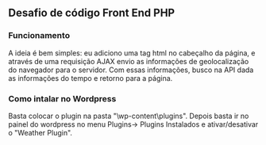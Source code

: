 ## Desafio de código Front End PHP

### Funcionamento

A ideia é bem simples: eu adiciono uma tag html no cabeçalho da página, e através de uma requisição AJAX envio as informações de geolocalização do navegador para o servidor.
Com essas informações, busco na API dada as informações do tempo e retorno para a página.

### Como intalar no Wordpress
Basta colocar o plugin na pasta "\wp-content\plugins". Depois basta ir no painel do wordpress no menu Plugins-> Plugins Instalados e ativar/desativar o "Weather Plugin".

